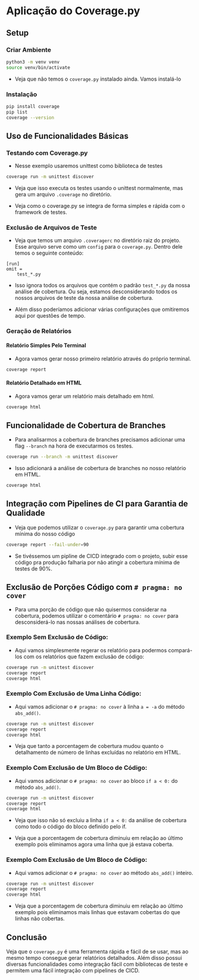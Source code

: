 # Aplicação do Coverage.py

## Setup

### Criar Ambiente

```bash
python3 -m venv venv
source venv/bin/activate
```

- Veja que não temos o `coverage.py` instalado ainda. Vamos instalá-lo

### Instalação


```bash
pip install coverage
pip list
coverage --version
```


## Uso de Funcionalidades Básicas

### Testando com Coverage.py

- Nesse exemplo usaremos unittest como biblioteca de testes

```bash
coverage run -m unittest discover
```

- Veja que isso executa os testes usando o unittest normalmente, mas gera um arquivo `.coverage` no diretório.

- Veja como o coverage.py se integra de forma simples e rápida com o framework de testes.

### Exclusão de Arquivos de Teste

- Veja que temos um arquivo `.coveragerc` no diretório raiz do projeto. Esse arquivo serve como um `config` para o `coverage.py`. Dentro dele temos o seguinte conteúdo:

```
[run]
omit =
    test_*.py
```

- Isso ignora todos os arquivos que contém o padrão `test_*.py` da nossa análise de cobertura. Ou seja, estamos desconsiderando todos os nossos arquivos de teste da nossa análise de cobertura.

- Além disso poderíamos adicionar várias configurações que omitiremos aqui por questões de tempo.

### Geração de Relatórios

#### Relatório Simples Pelo Terminal

- Agora vamos gerar nosso primeiro relatório através do próprio terminal.


```bash
coverage report
```

#### Relatório Detalhado em HTML

- Agora vamos gerar um relatório mais detalhado em html.


```bash
coverage html
```

## Funcionalidade de Cobertura de Branches

- Para analisarmos a cobertura de branches precisamos adicionar uma flag `--branch` na hora de executarmos os testes.

```bash
coverage run --branch -m unittest discover
```

- Isso adicionará a análise de cobertura de branches no nosso relatório em HTML.

```bash
coverage html
```

## Integração com Pipelines de CI para Garantia de Qualidade

- Veja que podemos utilizar o `coverage.py` para garantir uma cobertura mínima do nosso código

```bash
coverage report --fail-under=90
```

- Se tivéssemos um pipline de CICD integrado com o projeto, subir esse código pra produção falharia por não atingir a cobertura mínima de testes de 90%.


## Exclusão de Porções Código com `# pragma: no cover`

- Para uma porção de código que não quisermos considerar na cobertura, podemos utilizar o comentário `# pragma: no cover` para desconsiderá-lo nas nossas análises de cobertura.

### Exemplo Sem Exclusão de Código:

- Aqui vamos simplesmente regerar os relatório para podermos compará-los com os relatórios que fazem exclusão de código:

```bash
coverage run -m unittest discover
coverage report
coverage html
```

### Exemplo Com Exclusão de Uma Linha Código:

- Aqui vamos adicionar o `# pragma: no cover` à linha `a = -a` do método `abs_add()`.

```bash
coverage run -m unittest discover
coverage report
coverage html
```

- Veja que tanto a porcentagem de cobertura mudou quanto o detalhamento de número de linhas excluídas no relatório em HTML.

### Exemplo Com Exclusão de Um Bloco de Código:

- Aqui vamos adicionar o `# pragma: no cover` ao bloco `if a < 0:` do método `abs_add()`.

```bash
coverage run -m unittest discover
coverage report
coverage html
```

- Veja que isso não só excluiu a linha `if a < 0:` da análise de cobertura como todo o código do bloco definido pelo if.

- Veja que a porcentagem de cobertura diminuiu em relação ao último exemplo pois eliminamos agora uma linha que já estava coberta.

### Exemplo Com Exclusão de Um Bloco de Código:

- Aqui vamos adicionar o `# pragma: no cover` ao método `abs_add()` inteiro.

```bash
coverage run -m unittest discover
coverage report
coverage html
```

- Veja que a porcentagem de cobertura diminuiu em relação ao último exemplo pois eliminamos mais linhas que estavam cobertas do que linhas não cobertas.

## Conclusão

Veja que o `coverage.py` é uma ferramenta rápida e fácil de se usar, mas ao mesmo tempo consegue gerar relatórios detalhados. Além disso possui diversas funcionalidades como integração fácil com bibliotecas de teste e permitem uma fácil integração com pipelines de CICD.